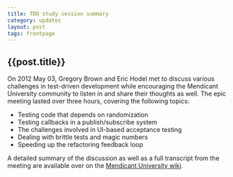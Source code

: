 ```yaml
---
title: TDD study session summary
category: updates
layout: post
tags: frontpage
---
```


## {{post.title}}

On 2012 May 03, Gregory Brown and Eric Hodel met to discuss various challenges
in test-driven development while encouraging the Mendicant University community 
to listen in and share their thoughts as well. The epic meeting lasted over three 
hours, covering the following topics:

* Testing code that depends on randomization
* Testing callbacks in a publish/subscribe system
* The challenges involved in UI-based acceptance testing
* Dealing with brittle tests and magic numbers
* Speeding up the refactoring feedback loop 

A detailed summary of the discussion as well as a full transcript from the
meeting are available over on the [Mendicant University wiki](https://github.com/mendicant/mendicantuniversity.org/wiki/TDD-study-session-%282012-May-03%29).
